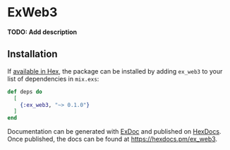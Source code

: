 # ExWeb3

**TODO: Add description**

## Installation

If [available in Hex](https://hex.pm/docs/publish), the package can be installed
by adding `ex_web3` to your list of dependencies in `mix.exs`:

```elixir
def deps do
  [
    {:ex_web3, "~> 0.1.0"}
  ]
end
```

Documentation can be generated with [ExDoc](https://github.com/elixir-lang/ex_doc)
and published on [HexDocs](https://hexdocs.pm). Once published, the docs can
be found at <https://hexdocs.pm/ex_web3>.

